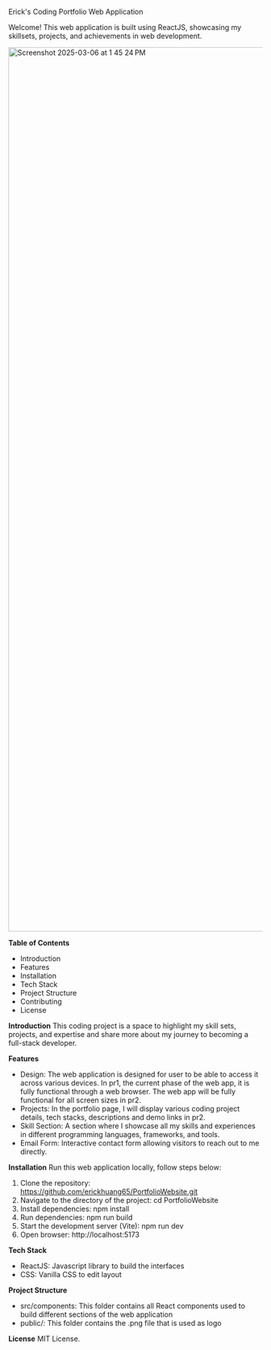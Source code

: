 Erick's Coding Portfolio Web Application

Welcome! This web application is built using ReactJS, showcasing my skillsets, projects, and achievements in web development.

<img width="1749" alt="Screenshot 2025-03-06 at 1 45 24 PM" src="https://github.com/user-attachments/assets/e3d4be79-65f2-484a-a962-f4bb85624188" />

**Table of Contents**

* Introduction
* Features
* Installation
* Tech Stack
* Project Structure
* Contributing
* License

**Introduction**
This coding project is a space to highlight my skill sets, projects, and expertise and share more about my journey to becoming a full-stack developer.

**Features**
* Design: The web application is designed for user to be able to access it across various devices. In pr1, the current phase of the web app, it is fully functional through a web browser. The web app will be fully functional for all screen sizes in pr2.
* Projects: In the portfolio page, I will display various coding project details, tech stacks, descriptions and demo links in pr2.
* Skill Section: A section where I showcase all my skills and experiences in different programming languages, frameworks, and tools.
* Email Form: Interactive contact form allowing visitors to reach out to me directly.

**Installation**
Run this web application locally, follow steps below:
1. Clone the repository: https://github.com/erickhuang65/PortfolioWebsite.git
2. Navigate to the directory of the project: cd PortfolioWebsite
3. Install dependencies: npm install
4. Run dependencies: npm run build
5. Start the development server (Vite): npm run dev
6. Open browser: http://localhost:5173

**Tech Stack**
* ReactJS: Javascript library to build the interfaces
* CSS: Vanilla CSS to edit layout

**Project Structure**
* src/components: This folder contains all React components used to build different sections of the web application
* public/: This folder contains the .png file that is used as logo

**License**
MIT License. 
